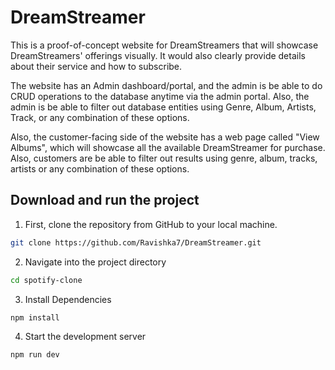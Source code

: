 # DreamStreamer
This is a proof-of-concept website for DreamStreamers that will showcase DreamStreamers' offerings visually. It would also clearly provide details about their service and how to subscribe.

The website has an Admin dashboard/portal, and the admin is be able to do CRUD operations to the database anytime via the admin
portal. Also, the admin is be able to filter out database entities using Genre, Album, Artists, Track, or any combination of these options.

Also, the customer-facing side of the website has a web page called "View Albums", which will showcase all the available DreamStreamer for
purchase. Also, customers are be able to filter out results using genre, album, tracks, artists or any combination of these options.

## Download and run the project
1. First, clone the repository from GitHub to your local machine.
```bash
git clone https://github.com/Ravishka7/DreamStreamer.git
```
2. Navigate into the project directory
```bash
cd spotify-clone
```
3. Install Dependencies
```bash
npm install
```
4. Start the development server
```bash
npm run dev
```
